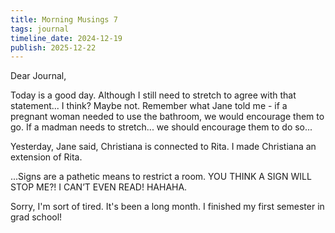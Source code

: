 ```yaml
---
title: Morning Musings 7
tags: journal
timeline_date: 2024-12-19
publish: 2025-12-22
---
```


Dear Journal,

Today is a good day. Although I still need to stretch to agree with that statement... I think? Maybe not. Remember what Jane told me - if a pregnant woman needed to use the bathroom, we would encourage them to go. If a madman needs to stretch... we should encourage them to do so...

Yesterday, Jane said, Christiana is connected to Rita. I made Christiana an extension of Rita.

...Signs are a pathetic means to restrict a room. YOU THINK A SIGN WILL STOP ME?! I CAN’T EVEN READ! HAHAHA.

Sorry, I'm sort of tired. It's been a long month. I finished my first semester in grad school!
